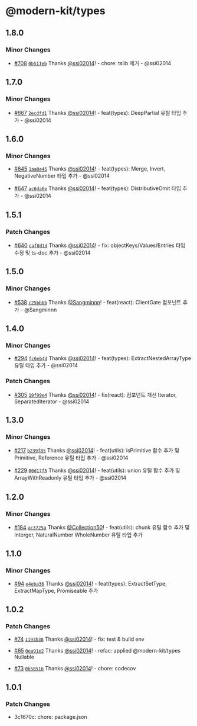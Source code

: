 # @modern-kit/types

## 1.8.0

### Minor Changes

- [#708](https://github.com/modern-agile-team/modern-kit/pull/708) [`0b511eb`](https://github.com/modern-agile-team/modern-kit/commit/0b511eb8ac756964e8e636d567c368b1348c12ba) Thanks [@ssi02014](https://github.com/ssi02014)! - chore: tslib 제거 - @ssi02014

## 1.7.0

### Minor Changes

- [#667](https://github.com/modern-agile-team/modern-kit/pull/667) [`2ecdfd1`](https://github.com/modern-agile-team/modern-kit/commit/2ecdfd11297cbb35941760a52c1201424e51af6c) Thanks [@ssi02014](https://github.com/ssi02014)! - feat(types): DeepPartial 유틸 타입 추가 - @ssi02014

## 1.6.0

### Minor Changes

- [#645](https://github.com/modern-agile-team/modern-kit/pull/645) [`1aa0e45`](https://github.com/modern-agile-team/modern-kit/commit/1aa0e4528cc4feec43312c31555173869096f1a2) Thanks [@ssi02014](https://github.com/ssi02014)! - feat(types): Merge, Invert, NegativeNumber 타입 추가 - @ssi02014

- [#647](https://github.com/modern-agile-team/modern-kit/pull/647) [`ac6da6e`](https://github.com/modern-agile-team/modern-kit/commit/ac6da6e074a9f18dc9136cf156e257d57be17d6b) Thanks [@ssi02014](https://github.com/ssi02014)! - feat(types): DistributiveOmit 타입 추가 - @ssi02014

## 1.5.1

### Patch Changes

- [#640](https://github.com/modern-agile-team/modern-kit/pull/640) [`caf8d1d`](https://github.com/modern-agile-team/modern-kit/commit/caf8d1db4b7844fe50f928296fb47974ad821ebd) Thanks [@ssi02014](https://github.com/ssi02014)! - fix: objectKeys/Values/Entries 타입 수정 및 ts-doc 추가 - @ssi02014

## 1.5.0

### Minor Changes

- [#538](https://github.com/modern-agile-team/modern-kit/pull/538) [`c25bbbb`](https://github.com/modern-agile-team/modern-kit/commit/c25bbbbb90de673002b81a658347eed23c18c63e) Thanks [@Sangminnn](https://github.com/Sangminnn)! - feat(react): ClientGate 컴포넌트 추가 - @Sangminnn

## 1.4.0

### Minor Changes

- [#294](https://github.com/modern-agile-team/modern-kit/pull/294) [`fc6eb4d`](https://github.com/modern-agile-team/modern-kit/commit/fc6eb4df8c818fe5e9ae23158887bd9506459998) Thanks [@ssi02014](https://github.com/ssi02014)! - feat(types): ExtractNestedArrayType 유틸 타입 추가 - @ssi02014

### Patch Changes

- [#305](https://github.com/modern-agile-team/modern-kit/pull/305) [`19f99e4`](https://github.com/modern-agile-team/modern-kit/commit/19f99e49ff80814d6131e279bb80b94d39f0a51b) Thanks [@ssi02014](https://github.com/ssi02014)! - fix(react): 컴포넌트 개선 Iterator, SeparatedIterator - @ssi02014

## 1.3.0

### Minor Changes

- [#217](https://github.com/modern-agile-team/modern-kit/pull/217) [`b239f85`](https://github.com/modern-agile-team/modern-kit/commit/b239f85ab91f78b5e032390ecc74feb2e430b6bc) Thanks [@ssi02014](https://github.com/ssi02014)! - feat(utils): isPrimitive 함수 추가 및 Primitive, Reference 유틸 타입 추가 - @ssi02014

- [#229](https://github.com/modern-agile-team/modern-kit/pull/229) [`00d17f5`](https://github.com/modern-agile-team/modern-kit/commit/00d17f50ed612363097ab985ec029078fd4eb1b9) Thanks [@ssi02014](https://github.com/ssi02014)! - feat(utils): union 유틸 함수 추가 및 ArrayWithReadonly 유틸 타입 추가 - @ssi02014

## 1.2.0

### Minor Changes

- [#184](https://github.com/modern-agile-team/modern-kit/pull/184) [`ac3725a`](https://github.com/modern-agile-team/modern-kit/commit/ac3725a0fe2f1263b7e13590be2d0e4f81f223e9) Thanks [@Collection50](https://github.com/Collection50)! - feat(utils): chunk 유틸 함수 추가 및 Interger, NaturalNumber WholeNumber 유틸 타입 추가

## 1.1.0

### Minor Changes

- [#94](https://github.com/modern-agile-team/modern-kit/pull/94) [`e4eba36`](https://github.com/modern-agile-team/modern-kit/commit/e4eba3614b0da148cd5f6aa1130e1be5f5cedd58) Thanks [@ssi02014](https://github.com/ssi02014)! - feat(types): ExtractSetType, ExtractMapType, Promiseable 추가

## 1.0.2

### Patch Changes

- [#74](https://github.com/modern-agile-team/modern-kit/pull/74) [`1193b38`](https://github.com/modern-agile-team/modern-kit/commit/1193b3872763dba0c35a2f4d5b0d43761ea9a4c7) Thanks [@ssi02014](https://github.com/ssi02014)! - fix: test & build env

- [#65](https://github.com/modern-agile-team/modern-kit/pull/65) [`0ea91e2`](https://github.com/modern-agile-team/modern-kit/commit/0ea91e2cd99e21e032d7092bc4457aad8c73d240) Thanks [@ssi02014](https://github.com/ssi02014)! - refac: applied @modern-kit/types Nullable

- [#73](https://github.com/modern-agile-team/modern-kit/pull/73) [`0b58516`](https://github.com/modern-agile-team/modern-kit/commit/0b58516082cacd99eb738559ef955acd655142f6) Thanks [@ssi02014](https://github.com/ssi02014)! - chore: codecov

## 1.0.1

### Patch Changes

- 3c1670c: chore: package.json
